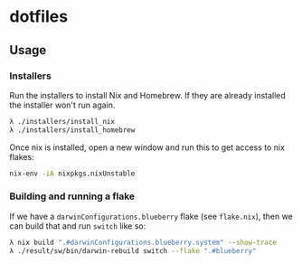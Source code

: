 # dotfiles

## Usage

### Installers

Run the installers to install Nix and Homebrew. If they are already installed
the installer won't run again.

```sh
λ ./installers/install_nix
λ ./installers/install_homebrew
```

Once nix is installed, open a new window and run this to get access to nix
flakes:

```sh
nix-env -iA nixpkgs.nixUnstable
```

### Building and running a flake

If we have a `darwinConfigurations.blueberry` flake (see `flake.nix`), then we
can build that and run `switch` like so:

```sh
λ nix build ".#darwinConfigurations.blueberry.system" --show-trace
λ ./result/sw/bin/darwin-rebuild switch --flake ".#blueberry"
```
